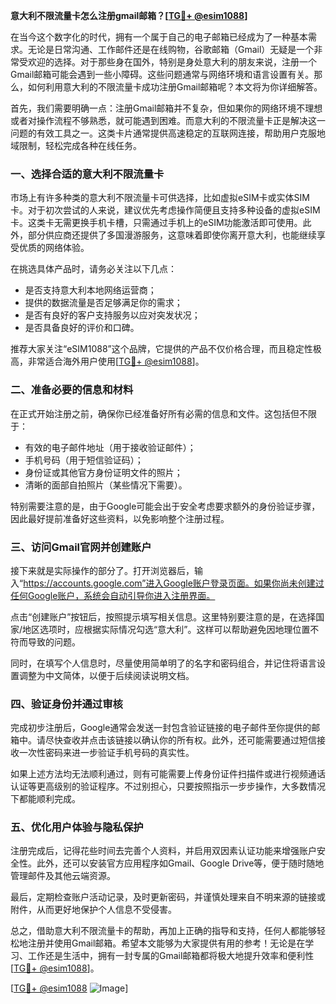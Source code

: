 **意大利不限流量卡怎么注册gmail邮箱？[[TG💪+ @esim1088](https://t.me/s/esim1088)]**

在当今这个数字化的时代，拥有一个属于自己的电子邮箱已经成为了一种基本需求。无论是日常沟通、工作邮件还是在线购物，谷歌邮箱（Gmail）无疑是一个非常受欢迎的选择。对于那些身在国外，特别是身处意大利的朋友来说，注册一个Gmail邮箱可能会遇到一些小障碍。这些问题通常与网络环境和语言设置有关。那么，如何利用意大利的不限流量卡成功注册Gmail邮箱呢？本文将为你详细解答。

首先，我们需要明确一点：注册Gmail邮箱并不复杂，但如果你的网络环境不理想或者对操作流程不够熟悉，就可能遇到困难。而意大利的不限流量卡正是解决这一问题的有效工具之一。这类卡片通常提供高速稳定的互联网连接，帮助用户克服地域限制，轻松完成各种在线任务。

### 一、选择合适的意大利不限流量卡

市场上有许多种类的意大利不限流量卡可供选择，比如虚拟eSIM卡或实体SIM卡。对于初次尝试的人来说，建议优先考虑操作简便且支持多种设备的虚拟eSIM卡。这类卡无需更换手机卡槽，只需通过手机上的eSIM功能激活即可使用。此外，部分供应商还提供了多国漫游服务，这意味着即使你离开意大利，也能继续享受优质的网络体验。

在挑选具体产品时，请务必关注以下几点：
- 是否支持意大利本地网络运营商；
- 提供的数据流量是否足够满足你的需求；
- 是否有良好的客户支持服务以应对突发状况；
- 是否具备良好的评价和口碑。

推荐大家关注“eSIM1088”这个品牌，它提供的产品不仅价格合理，而且稳定性极高，非常适合海外用户使用[[TG💪+ @esim1088](https://t.me/s/esim1088)]。

### 二、准备必要的信息和材料

在正式开始注册之前，确保你已经准备好所有必需的信息和文件。这包括但不限于：
- 有效的电子邮件地址（用于接收验证邮件）；
- 手机号码（用于短信验证码）；
- 身份证或其他官方身份证明文件的照片；
- 清晰的面部自拍照片（某些情况下需要）。

特别需要注意的是，由于Google可能会出于安全考虑要求额外的身份验证步骤，因此最好提前准备好这些资料，以免影响整个注册过程。

### 三、访问Gmail官网并创建账户

接下来就是实际操作的部分了。打开浏览器后，输入“https://accounts.google.com”进入Google账户登录页面。如果你尚未创建过任何Google账户，系统会自动引导你进入注册界面。

点击“创建账户”按钮后，按照提示填写相关信息。这里特别要注意的是，在选择国家/地区选项时，应根据实际情况勾选“意大利”。这样可以帮助避免因地理位置不符而导致的问题。

同时，在填写个人信息时，尽量使用简单明了的名字和密码组合，并记住将语言设置调整为中文简体，以便于后续阅读说明文档。

### 四、验证身份并通过审核

完成初步注册后，Google通常会发送一封包含验证链接的电子邮件至你提供的邮箱中。请尽快查收并点击该链接以确认你的所有权。此外，还可能需要通过短信接收一次性密码来进一步验证手机号码的真实性。

如果上述方法均无法顺利通过，则有可能需要上传身份证件扫描件或进行视频通话认证等更高级别的验证程序。不过别担心，只要按照指示一步步操作，大多数情况下都能顺利完成。

### 五、优化用户体验与隐私保护

注册完成后，记得花些时间去完善个人资料，并启用双因素认证功能来增强账户安全性。此外，还可以安装官方应用程序如Gmail、Google Drive等，便于随时随地管理邮件及其他云端资源。

最后，定期检查账户活动记录，及时更新密码，并谨慎处理来自不明来源的链接或附件，从而更好地保护个人信息不受侵害。

总之，借助意大利不限流量卡的帮助，再加上正确的指导和支持，任何人都能够轻松地注册并使用Gmail邮箱。希望本文能够为大家提供有用的参考！无论是在学习、工作还是生活中，拥有一封专属的Gmail邮箱都将极大地提升效率和便利性[[TG💪+ @esim1088](https://t.me/s/esim1088)]。

[[TG💪+ @esim1088](https://t.me/s/esim1088) ![Image](https://i.postimg.cc/4NQfJmqS/Snipaste-2025-05-13-00-14-12.png)]